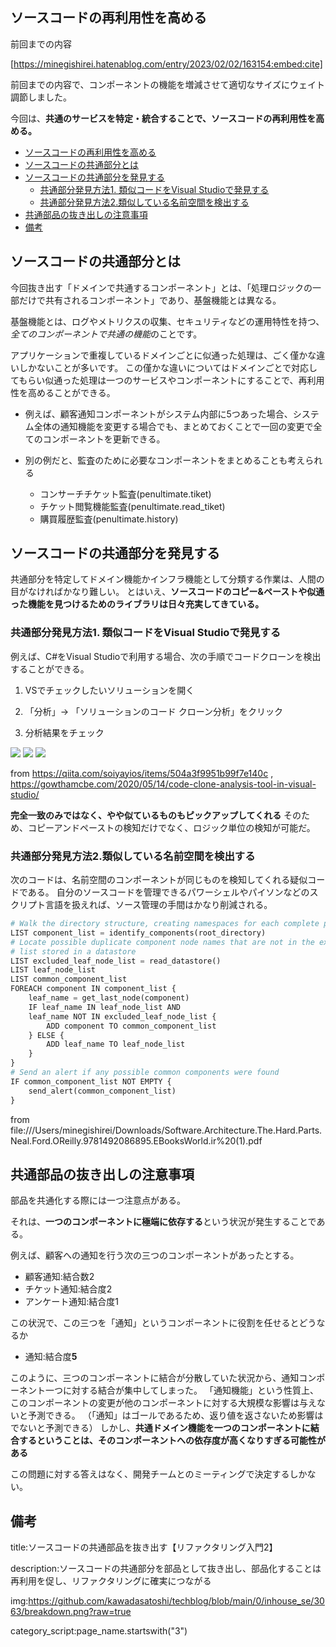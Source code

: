 
## ソースコードの再利用性を高める

前回までの内容

[https://minegishirei.hatenablog.com/entry/2023/02/02/163154:embed:cite]

前回までの内容で、コンポーネントの機能を増減させて適切なサイズにウェイト調節しました。

今回は、**共通のサービスを特定・統合することで、ソースコードの再利用性を高める。**

- [ソースコードの再利用性を高める](#ソースコードの再利用性を高める)
- [ソースコードの共通部分とは](#ソースコードの共通部分とは)
- [ソースコードの共通部分を発見する](#ソースコードの共通部分を発見する)
  - [共通部分発見方法1. 類似コードをVisual Studioで発見する](#共通部分発見方法1-類似コードをvisual-studioで発見する)
  - [共通部分発見方法2.類似している名前空間を検出する](#共通部分発見方法2類似している名前空間を検出する)
- [共通部品の抜き出しの注意事項](#共通部品の抜き出しの注意事項)
- [備考](#備考)



## ソースコードの共通部分とは

今回抜き出す「ドメインで共通するコンポーネント」とは、「処理ロジックの一部だけで共有されるコンポーネント」であり、基盤機能とは異なる。

基盤機能とは、ログやメトリクスの収集、セキュリティなどの運用特性を持つ、*全てのコンポーネントで共通の機能*のことです。

アプリケーションで重複しているドメインごとに似通った処理は、ごく僅かな違いしかないことが多いです。
この僅かな違いについてはドメインごとで対応してもらい似通った処理は一つのサービスやコンポーネントにすることで、再利用性を高めることができる。

- 例えば、顧客通知コンポーネントがシステム内部に5つあった場合、システム全体の通知機能を変更する場合でも、まとめておくことで一回の変更で全てのコンポーネントを更新できる。

- 別の例だと、監査のために必要なコンポーネントをまとめることも考えられる
    - コンサーチチケット監査(penultimate.tiket)
    - チケット閲覧機能監査(penultimate.read_tiket)
    - 購買履歴監査(penultimate.history)


## ソースコードの共通部分を発見する

共通部分を特定してドメイン機能かインフラ機能として分類する作業は、人間の目がなければかなり難しい。
とはいえ、**ソースコードのコピー&ペーストや似通った機能を見つけるためのライブラリは日々充実してきている。**


### 共通部分発見方法1. 類似コードをVisual Studioで発見する

例えば、C#をVisual Studioで利用する場合、次の手順でコードクローンを検出することができる。

1. VSでチェックしたいソリューションを開く

2. 「分析」→ 「ソリューションのコード クローン分析」をクリック

3. 分析結果をチェック

<img src="https://i0.wp.com/gowthamcbe.com/wp-content/uploads/2020/05/Matching-Clones.png?w=600&ssl=1">

<img src="https://i0.wp.com/gowthamcbe.com/wp-content/uploads/2020/05/Compare.png?w=600&ssl=1">

<img src="https://i0.wp.com/gowthamcbe.com/wp-content/uploads/2020/05/compare-result.jpg?w=1285&ssl=1">

from https://qiita.com/soiyayios/items/504a3f9951b99f7e140c , https://gowthamcbe.com/2020/05/14/code-clone-analysis-tool-in-visual-studio/

**完全一致のみではなく、やや似ているものもピックアップしてくれる**
そのため、コピーアンドペーストの検知だけでなく、ロジック単位の検知が可能だ。

### 共通部分発見方法2.類似している名前空間を検出する

次のコードは、名前空間のコンポーネントが同じものを検知してくれる疑似コードである。
自分のソースコードを管理できるパワーシェルやパイソンなどのスクリプト言語を扱えれば、ソース管理の手間はかなり削減される。

```py
# Walk the directory structure, creating namespaces for each complete path
LIST component_list = identify_components(root_directory)
# Locate possible duplicate component node names that are not in the exclusion
# list stored in a datastore
LIST excluded_leaf_node_list = read_datastore()
LIST leaf_node_list
LIST common_component_list
FOREACH component IN component_list {
    leaf_name = get_last_node(component)
    IF leaf_name IN leaf_node_list AND
    leaf_name NOT IN excluded_leaf_node_list {
        ADD component TO common_component_list
    } ELSE {
        ADD leaf_name TO leaf_node_list
    }
}
# Send an alert if any possible common components were found
IF common_component_list NOT EMPTY {
    send_alert(common_component_list)
}
```

from file:///Users/minegishirei/Downloads/Software.Architecture.The.Hard.Parts.Neal.Ford.OReilly.9781492086895.EBooksWorld.ir%20(1).pdf


## 共通部品の抜き出しの注意事項

部品を共通化する際には一つ注意点がある。

それは、**一つのコンポーネントに極端に依存する**という状況が発生することである。

例えば、顧客への通知を行う次の三つのコンポーネントがあったとする。

- 顧客通知:結合数2
- チケット通知:結合度2
- アンケート通知:結合度1

この状況で、この三つを「通知」というコンポーネントに役割を任せるとどうなるか

- 通知:結合度**5**

このように、三つのコンポーネントに結合が分散していた状況から、通知コンポーネント一つに対する結合が集中してしまった。
「通知機能」という性質上、このコンポーネントの変更が他のコンポーネントに対する大規模な影響は与えないと予測できる。
（「通知」はゴールであるため、返り値を返さないため影響はでないと予測できる）
しかし、**共通ドメイン機能を一つのコンポーネントに結合するということは、そのコンポーネントへの依存度が高くなりすぎる可能性がある**

この問題に対する答えはなく、開発チームとのミーティングで決定するしかない。








## 備考

title:ソースコードの共通部品を抜き出す【リファクタリング入門2】

description:ソースコードの共通部分を部品として抜き出し、部品化することは再利用を促し、リファクタリングに確実につながる

img:https://github.com/kawadasatoshi/techblog/blob/main/0/inhouse_se/3063/breakdown.png?raw=true

category_script:page_name.startswith("3")



